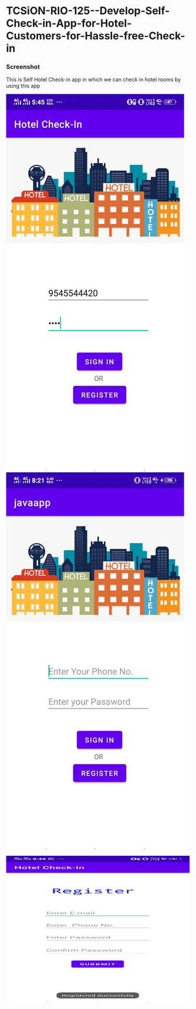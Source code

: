 # TCSiON-RIO-125--Develop-Self-Check-in-App-for-Hotel-Customers-for-Hassle-free-Check-in
<h3>Screenshot</h3>
<p>This is Self Hotel Check-in app in which we can check in hotel rooms by using this app<p/>
<img src="70d897e9-afda-4439-8fe3-9c9b27614f5a.jpg" ><br />
<img src="414edbb4-0cfb-40c5-ba34-422be61e6b9d.jpg" ><br />

<img src="4896cec0-8172-4223-9040-30eaf2f5cc81.jpg" height="400px" width="500px"><br />

